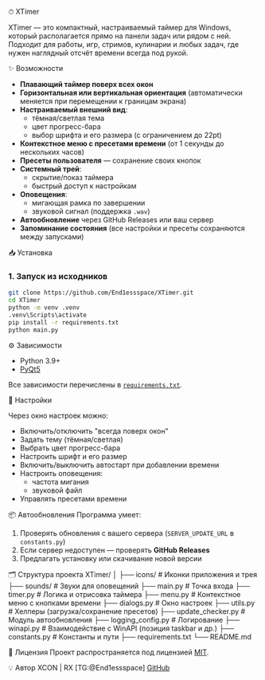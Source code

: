 ⏱ XTimer

XTimer — это компактный, настраиваемый таймер для Windows, который располагается прямо на панели задач или рядом с ней.  
Подходит для работы, игр, стримов, кулинарии и любых задач, где нужен наглядный отсчёт времени всегда под рукой.

✨ Возможности

- **Плавающий таймер поверх всех окон**
- **Горизонтальная или вертикальная ориентация** (автоматически меняется при перемещении к границам экрана)
- **Настраиваемый внешний вид**:
  - тёмная/светлая тема
  - цвет прогресс-бара
  - выбор шрифта и его размера (с ограничением до 22pt)
- **Контекстное меню с пресетами времени** (от 1 секунды до нескольких часов)
- **Пресеты пользователя** — сохранение своих кнопок
- **Системный трей**:
  - скрытие/показ таймера
  - быстрый доступ к настройкам
- **Оповещения**:
  - мигающая рамка по завершении
  - звуковой сигнал (поддержка `.wav`)
- **Автообновление** через GitHub Releases или ваш сервер
- **Запоминание состояния** (все настройки и пресеты сохраняются между запусками)

📥 Установка

### 1. Запуск из исходников
```bash
git clone https://github.com/End1essspace/XTimer.git
cd XTimer
python -m venv .venv
.venv\Scripts\activate
pip install -r requirements.txt
python main.py
```

⚙️ Зависимости
- Python 3.9+
- [PyQt5](https://pypi.org/project/PyQt5/)

Все зависимости перечислены в [`requirements.txt`](requirements.txt).

🔧 Настройки

Через окно настроек можно:
- Включить/отключить "всегда поверх окон"
- Задать тему (тёмная/светлая)
- Выбрать цвет прогресс-бара
- Настроить шрифт и его размер
- Включить/выключить автостарт при добавлении времени
- Настроить оповещения:
  - частота мигания
  - звуковой файл
- Управлять пресетами времени


📦 Автообновления
Программа умеет:
1. Проверять обновления с вашего сервера (`SERVER_UPDATE_URL` в `constants.py`)
2. Если сервер недоступен — проверять **GitHub Releases**
3. Предлагать установку или скачивание новой версии


🗂 Структура проекта
XTimer/
│
├── icons/              # Иконки приложения и трея
├── sounds/             # Звуки для оповещений
├── main.py             # Точка входа
├── timer.py            # Логика и отрисовка таймера
├── menu.py             # Контекстное меню с кнопками времени
├── dialogs.py          # Окно настроек
├── utils.py            # Хелперы (загрузка/сохранение пресетов)
├── update_checker.py   # Модуль автообновления
├── logging_config.py   # Логирование
├── winapi.py           # Взаимодействие с WinAPI (позиция taskbar и др.)
├── constants.py        # Константы и пути
├── requirements.txt
└── README.md

📝 Лицензия
Проект распространяется под лицензией [MIT](LICENSE).

💡 Автор
XCON | RX [TG:@End1essspace] 
[GitHub](https://github.com/End1essspace)
